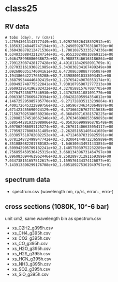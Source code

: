 # class25
## RV data

```
# tobs (day), rv (cm/s)
1.475943013143777449e+01,1.029276526418392912e+01
5.185632248445747194e+01,-3.249059287763180759e+00
6.360438878212471536e+01,-1.700108753335274336e+00
8.634033088432124714e+01,-6.955230249810869125e+00
1.046478998086038672e+02,-5.988878466163186864e+00
2.799123087428177428e+02,4.491811842698901769e-01
3.027032161930821985e+02,5.343830234167499249e+00
3.092680035174004161e+02,6.473086308887705087e+00
3.194386642217655208e+02,7.339880010333093452e+00
3.368799344446402415e+02,1.237654249070353174e+01
3.809492748775522841e+02,7.930107959072777213e+00
3.860932914196202432e+02,4.327858815767007705e+00
3.977647235877346930e+02,1.437625811081091776e+00
4.006338578669470394e+02,1.084282895994354012e+00
4.146725295985705770e+02,-9.271728835113239864e-01
4.400172645322999756e+02,-3.695967346343064897e+00
4.671423455690924129e+02,-6.373664267627315638e+00
4.715027025386589230e+02,-6.368450716381578225e+00
5.220882374518662346e+02,-6.976346898853369893e+00
5.680544281933908906e+02,-6.050366999996878548e+00
5.697862986891125274e+02,-6.267611406635054117e+00
5.779592778003451485e+02,-2.262851651405441089e+00
5.833857518782082252e+02,-4.471246878319825591e+00
6.078124872499947742e+02,-3.020041449722365989e+00
6.351088682201780102e+02,-1.646300434931433854e+00
6.509942905709182241e+02,2.140575039752232289e+00
6.756855459536425315e+02,3.668134396731464797e+00
6.896083094461962446e+02,8.258289731291169389e+00
7.034738151657512617e+02,1.159576134374126077e+01
7.143913898299176708e+02,1.605189275361949797e+01
```

## spectrum data 

- spectrum.csv (wavelength nm, rp/rs, error+, erro-)

## cross sections (1080K, 10^-6 bar)

unit cm2, same wavelength bin as spectrum.csv

- xs_C2H2_g395h.csv
- xs_CH4_g395h.csv
- xs_CO2_g395h.csv
- xs_CO_g395h.csv
- xs_H2O_g395h.csv
- xs_H2S_g395h.csv
- xs_HCN_g395h.csv
- xs_NH3_g395h.csv
- xs_SO2_g395h.csv
- xs_SiO_g395h.csv
